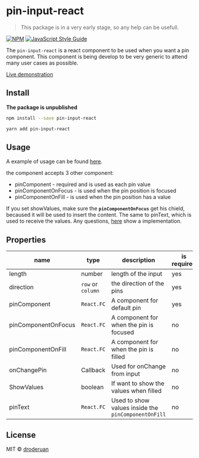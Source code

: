 # pin-input-react

> This package is in a very early stage, so any help can be usefull.

[![NPM](https://img.shields.io/npm/v/pin-input-react.svg)](https://www.npmjs.com/package/pin-input-react) [![JavaScript Style Guide](https://img.shields.io/badge/code_style-standard-brightgreen.svg)](https://standardjs.com)

The `pin-input-react` is a react component to be used when you want a pin component. This component is being develop to be very generic to attend many user cases as possible.

[Live demonstration](https://droderuan.github.io/pin-input-react/)

## Install

**The package is unpublished**

```bash
npm install --save pin-input-react

yarn add pin-input-react
```

## Usage

A example of usage can be found [here](./example/src/App.tsx).

the component accepts 3 other component:
* pinComponent - required and is used as each pin value
* pinComponentOnFocus - is used when the pin position is focused
* pinComponentOnFill - is used when the pin position has a value

If you set showValues, make sure the **`pinComponentOnFocus`** get his chield, becaused it will be used to insert the content. The same to pinText, which is used to receive the values. Any questions, [here](./example/src/App.tsx) show a implementation.

## Properties

| name                | type              | description                                         | is required |
|---------------------|-------------------|-----------------------------------------------------|-------------|
| length              | number            | length of the input                                 | yes         |
| direction           | `row` or `column` | the direction of the pins                           | yes         |
| pinComponent        | `React.FC`        | A component for default pin                         | yes         |
| pinComponentOnFocus | `React.FC`        | A component for when the pin is focused             | no          |
| pinComponentOnFill  | `React.FC`        | A component for when the pin is filled              | no          |
| onChangePin         | Callback          | Used for onChange from input                        | no          |
| ShowValues          | boolean           | If want to show the values when filled              | no          |
| pinText             | `React.FC`        | Used to show values inside the `pinComponentOnFill` | no          |

## License

MIT © [droderuan](https://github.com/droderuan)
